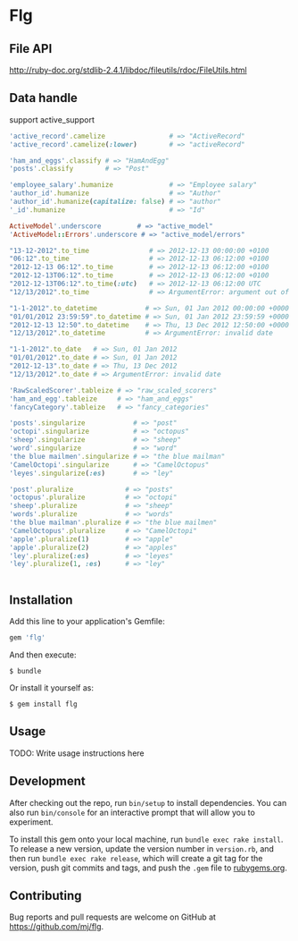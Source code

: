 # Flg

## File API
http://ruby-doc.org/stdlib-2.4.1/libdoc/fileutils/rdoc/FileUtils.html


## Data handle

support active_support

```ruby
'active_record'.camelize                # => "ActiveRecord"
'active_record'.camelize(:lower)        # => "activeRecord"
```

```ruby
'ham_and_eggs'.classify # => "HamAndEgg"
'posts'.classify        # => "Post"
```

```ruby
'employee_salary'.humanize              # => "Employee salary"
'author_id'.humanize                    # => "Author"
'author_id'.humanize(capitalize: false) # => "author"
'_id'.humanize                          # => "Id"
```

```ruby
ActiveModel'.underscore         # => "active_model"
'ActiveModel::Errors'.underscore # => "active_model/errors"
```

```ruby
"13-12-2012".to_time               # => 2012-12-13 00:00:00 +0100
"06:12".to_time                    # => 2012-12-13 06:12:00 +0100
"2012-12-13 06:12".to_time         # => 2012-12-13 06:12:00 +0100
"2012-12-13T06:12".to_time         # => 2012-12-13 06:12:00 +0100
"2012-12-13T06:12".to_time(:utc)   # => 2012-12-13 06:12:00 UTC
"12/13/2012".to_time               # => ArgumentError: argument out of range
```

```ruby
"1-1-2012".to_datetime            # => Sun, 01 Jan 2012 00:00:00 +0000
"01/01/2012 23:59:59".to_datetime # => Sun, 01 Jan 2012 23:59:59 +0000
"2012-12-13 12:50".to_datetime    # => Thu, 13 Dec 2012 12:50:00 +0000
"12/13/2012".to_datetime          # => ArgumentError: invalid date
```

```ruby
"1-1-2012".to_date   # => Sun, 01 Jan 2012
"01/01/2012".to_date # => Sun, 01 Jan 2012
"2012-12-13".to_date # => Thu, 13 Dec 2012
"12/13/2012".to_date # => ArgumentError: invalid date
```

```ruby
'RawScaledScorer'.tableize # => "raw_scaled_scorers"
'ham_and_egg'.tableize     # => "ham_and_eggs"
'fancyCategory'.tableize   # => "fancy_categories"
```

```ruby
'posts'.singularize            # => "post"
'octopi'.singularize           # => "octopus"
'sheep'.singularize            # => "sheep"
'word'.singularize             # => "word"
'the blue mailmen'.singularize # => "the blue mailman"
'CamelOctopi'.singularize      # => "CamelOctopus"
'leyes'.singularize(:es)       # => "ley"
```

```ruby
'post'.pluralize             # => "posts"
'octopus'.pluralize          # => "octopi"
'sheep'.pluralize            # => "sheep"
'words'.pluralize            # => "words"
'the blue mailman'.pluralize # => "the blue mailmen"
'CamelOctopus'.pluralize     # => "CamelOctopi"
'apple'.pluralize(1)         # => "apple"
'apple'.pluralize(2)         # => "apples"
'ley'.pluralize(:es)         # => "leyes"
'ley'.pluralize(1, :es)      # => "ley"
```

```ruby

```
## Installation

Add this line to your application's Gemfile:

```ruby
gem 'flg'
```

And then execute:

    $ bundle

Or install it yourself as:

    $ gem install flg

## Usage

TODO: Write usage instructions here

## Development

After checking out the repo, run `bin/setup` to install dependencies. You can also run `bin/console` for an interactive prompt that will allow you to experiment.

To install this gem onto your local machine, run `bundle exec rake install`. To release a new version, update the version number in `version.rb`, and then run `bundle exec rake release`, which will create a git tag for the version, push git commits and tags, and push the `.gem` file to [rubygems.org](https://rubygems.org).

## Contributing

Bug reports and pull requests are welcome on GitHub at https://github.com/mj/flg.

